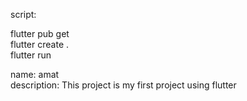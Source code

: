 script: <br>

 flutter pub get <br> 
 flutter create .<br>
 flutter run <br>

 name: amat<br>
 description: This project is my first project using flutter